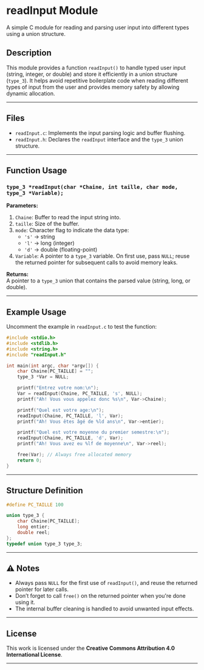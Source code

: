 # readInput Module

A simple C module for reading and parsing user input into different types using a union structure.

## Description

This module provides a function `readInput()` to handle typed user input (string, integer, or double) and store it efficiently in a union structure (`type_3`). It helps avoid repetitive boilerplate code when reading different types of input from the user and provides memory safety by allowing dynamic allocation.

---

## Files

- `readInput.c`: Implements the input parsing logic and buffer flushing.
- `readInput.h`: Declares the `readInput` interface and the `type_3` union structure.

---

## Function Usage

### `type_3 *readInput(char *Chaine, int taille, char mode, type_3 *Variable);`

**Parameters:**

1. `Chaine`: Buffer to read the input string into.
2. `taille`: Size of the buffer.
3. `mode`: Character flag to indicate the data type:
   - `'s'` → string
   - `'l'` → long (integer)
   - `'d'` → double (floating-point)
4. `Variable`: A pointer to a `type_3` variable. On first use, pass `NULL`; reuse the returned pointer for subsequent calls to avoid memory leaks.

**Returns:**  
A pointer to a `type_3` union that contains the parsed value (string, long, or double).

---

## Example Usage

Uncomment the example in `readInput.c` to test the function:

```c
#include <stdio.h>
#include <stdlib.h>
#include <string.h>
#include "readInput.h"

int main(int argc, char *argv[]) {
    char Chaine[PC_TAILLE] = "";
    type_3 *Var = NULL;

    printf("Entrez votre nom:\n");
    Var = readInput(Chaine, PC_TAILLE, 's', NULL);
    printf("Ah! Vous vous appelez donc %s\n", Var->Chaine);

    printf("Quel est votre age:\n");
    readInput(Chaine, PC_TAILLE, 'l', Var);
    printf("Ah! Vous êtes âgé de %ld ans\n", Var->entier);

    printf("Quel est votre moyenne du premier semestre:\n");
    readInput(Chaine, PC_TAILLE, 'd', Var);
    printf("Ah! Vous avez eu %lf de moyenne\n", Var->reel);

    free(Var); // Always free allocated memory
    return 0;
}
````

---

## Structure Definition

```c
#define PC_TAILLE 100

union type_3 {
    char Chaine[PC_TAILLE];
    long entier;
    double reel;
};
typedef union type_3 type_3;
```

---

## ⚠️ Notes

* Always pass `NULL` for the first use of `readInput()`, and reuse the returned pointer for later calls.
* Don’t forget to call `free()` on the returned pointer when you're done using it.
* The internal buffer cleaning is handled to avoid unwanted input effects.

---

## License

This work is licensed under the **Creative Commons Attribution 4.0 International License**.

---
